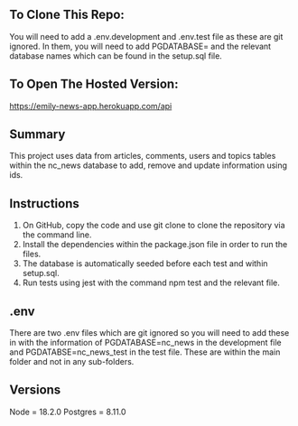 ## To Clone This Repo:

You will need to add a .env.development and .env.test file as these are git ignored. In them, you will need to add PGDATABASE= and the relevant database names which can be found in the setup.sql file.

## To Open The Hosted Version:

https://emily-news-app.herokuapp.com/api

## Summary

This project uses data from articles, comments, users and topics tables within the nc_news database to add, remove and update information using ids.

## Instructions

1. On GitHub, copy the code and use git clone to clone the repository via the command line.
2. Install the dependencies within the package.json file in order to run the files.
3. The database is automatically seeded before each test and within setup.sql.
4. Run tests using jest with the command npm test and the relevant file.

## .env

There are two .env files which are git ignored so you will need to add these in with the information of PGDATABASE=nc_news in the development file and PGDATABSE=nc_news_test in the test file. These are within the main folder and not in any sub-folders.

## Versions

Node = 18.2.0
Postgres = 8.11.0
